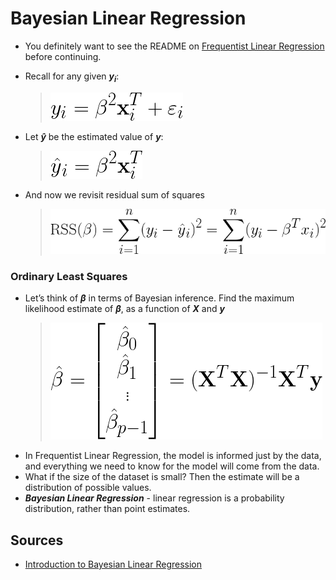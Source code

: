 # Bayesian Linear Regression

* You definitely want to see the README on [Frequentist Linear Regression](./frequentist-linear-regression.md) before continuing.


* Recall for any given <strong><em>y<sub>i</sub></em></strong>:
  > ![solve transpose](./img/90a1dee8-ff6f-458e-b2b8-54f7a9c1febb.png)<!--
    y_i = \beta^2\mathbf{x}_i^{T} + \varepsilon_i
    -->
* Let <strong><em>y&#770;</em></strong> be the estimated value of <strong><em>y</em></strong>:
  > ![solve transpose](./img/d306a846-283d-4206-ba27-3a8519cc20be.png)<!--
    \^{y}_i = \beta^2\mathbf{x}_i^{T}
    -->
* And now we revisit residual sum of squares
  > ![rss again](./img/1445dcf3-3c02-4bc5-9e49-cf344da8013e.png)<!--
    {\mathrm{RSS}(\beta) = \sum_{i=1}^n(y_i-\^{y}_i)^2=
    \sum_{i=1}^n(y_i-\beta^Tx_i)^2}
    -->

### Ordinary Least Squares

* Let&rsquo;s think of <strong><em>&beta;</em></strong> in terms of Bayesian inference. Find the maximum likelihood estimate of <strong><em>&beta;</em></strong>,  as a function of <strong><em>X</em></strong> and <strong><em>y</em></strong>
  > ![ordinary least squares](./img/6536ab7a-f606-41e6-a5c8-d3642ace9754.png)<!--
    \hat{\beta} =
    \begin{bmatrix}\hat{\beta}_0\\ \hat{\beta}_1\\\vdots\\ \hat{\beta}_{p-1} \end{bmatrix} =
    (\mathit{\mathbf{X}}^T\mathit{\mathbf{X}})^{-1}\mathit{\mathbf{X}}^T\mathit{\mathbf{y}}
    -->
* In Frequentist Linear Regression, the model is informed just by the data, and everything we need to know for the model will come from the data.
* What if the size of the dataset is small? Then the estimate will be a distribution of possible values.
* <strong><em>Bayesian Linear Regression</em></strong> - linear regression is a probability distribution, rather than point estimates.


## Sources

* [Introduction to Bayesian Linear Regression](https://towardsdatascience.com/introduction-to-bayesian-linear-regression-e66e60791ea7)


